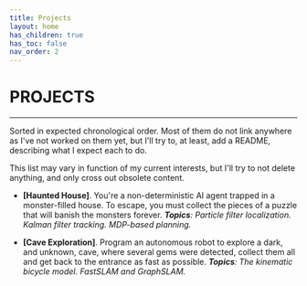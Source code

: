 ```yaml
---
title: Projects
layout: home
has_children: true
has_toc: false
nav_order: 2
---
```

# PROJECTS
---


Sorted in expected chronological order. Most of them do not link anywhere as I've not worked on
them yet, but I'll try to, at least, add a README, describing what I expect each to do.

This list may vary in function of my current interests, but I'll try to not delete anything, and
only cross out obsolete content.


* **[Haunted House]**. You're a non-deterministic AI agent trapped in a monster-filled house. To 
  escape, you must collect the pieces of a puzzle that will banish the monsters forever.
  ***Topics**: Particle filter localization. Kalman filter tracking. MDP-based planning.*

* **[Cave Exploration]**. Program an autonomous robot to explore a dark, and unknown, cave,
  where several gems were detected, collect them all and get back to the entrance as fast as
  possible. ***Topics**: The kinematic bicycle model. FastSLAM and GraphSLAM.*